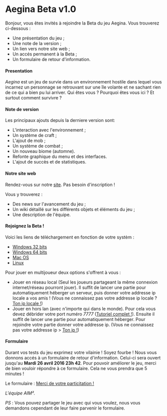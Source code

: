 # Aegina Beta v1.0

Bonjour, vous êtes invités à rejoindre la Beta du jeu Aegina. Vous trouverez ci-dessous :

* Une présentation du jeu ;
* Une note de la version ;
* Un lien vers notre site web ;
* Un accés permanent à la Beta ;
* Un formulaire de retour d'information. 

#### Presentation

*Aegina* est un jeu de survie dans un environnement hostile dans lequel vous incarnez un personnage se retrouvant sur une île volante et ne sachant rien de ce qui a bien pu lui arriver. Qui êtes vous ? Pourquoi êtes vous ici ? Et surtout comment survivre ?

#### Note de version

Les principaux ajouts depuis la derniere version sont:

* L'interaction avec l'environnement ;
* Un système de craft ;
* L'ajout de mob ;
* Un système de combat ;
* Un nouveau biome (automne).
* Refonte graphique du menu et des interfaces.
* L'ajout de succès et de statistiques.

#### Notre site web

Rendez-vous sur notre [site](http://jmounier.github.io/Aegina-Website/index.html). Pas besoin d'inscription !

Vous y trouverez :
 
* Des news sur l'avancement du jeu ;
* Un wiki détaillé sur les différents objets et éléments du jeu ;
* Une description de l'équipe.

#### Rejoignez la Beta ! 

Voici les liens de téléchargement en fonction de votre systèm :

  * [Windows 32 bits](https://www.dropbox.com/s/99y7cvymr8pozny/Aegina%20v1.0-beta%20Windows%20x86.zip?dl=0)
  * [Windows 64 bits](https://www.dropbox.com/s/34pcqf12co886mt/Aegina%20v1.0-beta%20Windows%20x64.zip?dl=0)
  * [Mac OS](https://www.dropbox.com/s/7ow6qv38f4orx58/Aegina%20v1.0-beta%20Mac.zip?dl=0)
  * [Linux](https://www.dropbox.com/s/quyduxdm9e8v7c8/Aegina%20v1.0-beta%20Linux.zip?dl=0)

Pour jouer en multijoueur deux options s'offrent à vous :

* Jouer en réseau local (Seul les joueurs partageant la même connexion internet/réseau pourront jouer). Il suffit de lancer une partie pour automatiquement héberger un serveur, puis donner votre addresse ip locale a vos amis ! (Vous ne connaissez pas votre addresse ip locale ? [Ton ip locale !](http://www.mon-ip.com/adresse-ip-locale.php))
* Jouer en hors lan (avec n'importe qui dans le monde). Pour cela vous devez débrider votre port numéro *7777* ([Tutoriel complet !](https://craym.eu/tutoriels/utilitaires/ouvrir_les_ports_de_sa_box.html)). Ensuite il suffit de lancer une partie pour automatiquement héberger. Pour rejoindre votre partie donner votre addresse ip. (Vous ne connaissez pas votre addresse ip > [Ton ip !](http://whatismyipaddress.com/fr/mon-ip))

#### Formulaire

Durant vos tests du jeu exprimez votre vilainie ! Soyez fourbe !
Nous vous donnons accés à un formulaire de retour d'information. Celui-ci sera ouvert jusqu'au **Mardi 26 avril 2016 23h 42**.
Pour pouvoir améliorer le jeu, merci de bien vouloir répondre à ce formulaire. Cela ne vous prendra que 5 minutes !

Le formulaire : [Merci de votre particitation !](http://goo.gl/forms/kJeQS7nFZz)

*L'équipe AIM².*

*PS* : Vous pouvez partager le jeu avec qui vous voulez, nous vous demandons cependant de leur faire parvenir le formulaire.
